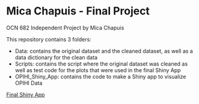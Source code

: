 # Mica Chapuis - Final Project
OCN 682 Independent Project by Mica Chapuis

This repository contains 3 folders:
- Data: contains the original dataset and the cleaned dataset, as well as a data dictionary for the clean data
- Scripts: contains the script where the original dataset was cleaned as well as test code for the plots that were used in the final Shiny App
- OPIHI_Shiny_App: contains the code to make a Shiny app to visualize OPIHI Data

[Final Shiny App](https://mchapuis.shinyapps.io/OPIHI_Shiny_app/)
